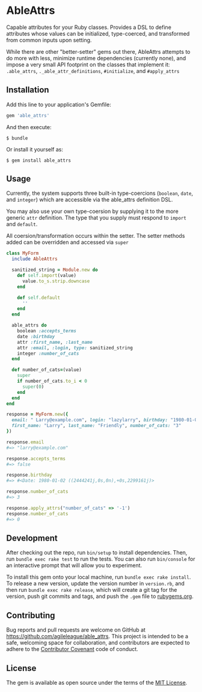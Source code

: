 # AbleAttrs

Capable attributes for your Ruby classes. Provides a DSL to define attributes whose
values can be initialized, type-coerced, and transformed from common inputs upon setting.

While there are other "better-setter" gems out there, AbleAttrs
attempts to do more with less, minimize runtime dependencies (currently none),
and impose a very small API footprint on the classes that
implement it: `.able_attrs`, `._able_attr_definitions`, `#initialize`,
and `#apply_attrs`

## Installation

Add this line to your application's Gemfile:

```ruby
gem 'able_attrs'
```

And then execute:

    $ bundle

Or install it yourself as:

    $ gem install able_attrs

## Usage

Currently, the system supports three built-in type-coercions
(`boolean`, `date`, and `integer`) which are accessible via the able_attrs definition DSL.

You may also use your own type-coersion by supplying it to the more generic
`attr` definition. The type that you supply must respond to `import` and
`default`.

All coersion/transformation occurs within the setter. The setter methods added can be overridden
and accessed via `super`

```ruby
class MyForm
  include AbleAttrs

  sanitized_string = Module.new do
    def self.import(value)
      value.to_s.strip.downcase
    end

    def self.default
      ''
    end
  end

  able_attrs do
    boolean :accepts_terms
    date :birthday
    attr :first_name, :last_name
    attr :email, :login, type: sanitized_string
    integer :number_of_cats
  end

  def number_of_cats=(value)
    super
    if number_of_cats.to_i < 0
      super(0)
    end
  end
end

response = MyForm.new({
  email: " Larry@example.com", login: "lazylarry", birthday: "1980-01-02",
  first_name: "Larry", last_name: "Friendly", number_of_cats: "3"
})

response.email
#=> "larry@example.com"

response.accepts_terms
#=> false

response.birthday
#=> #<Date: 1980-01-02 ((2444241j,0s,0n),+0s,2299161j)>

response.number_of_cats
#=> 3

response.apply_attrs("number_of_cats" => '-1')
response.number_of_cats
#=> 0
```

## Development

After checking out the repo, run `bin/setup` to install dependencies. Then, run `bundle exec rake test` to run the tests. You can also run `bin/console` for an interactive prompt that will allow you to experiment.

To install this gem onto your local machine, run `bundle exec rake install`. To release a new version, update the version number in `version.rb`, and then run `bundle exec rake release`, which will create a git tag for the version, push git commits and tags, and push the `.gem` file to [rubygems.org](https://rubygems.org).

## Contributing

Bug reports and pull requests are welcome on GitHub at https://github.com/agileleague/able_attrs. This project is intended to be a safe, welcoming space for collaboration, and contributors are expected to adhere to the [Contributor Covenant](http://contributor-covenant.org) code of conduct.


## License

The gem is available as open source under the terms of the [MIT License](http://opensource.org/licenses/MIT).
